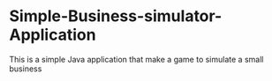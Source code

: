 # Simple-Business-simulator-Application
This is a simple Java application that make a game to simulate a small business
